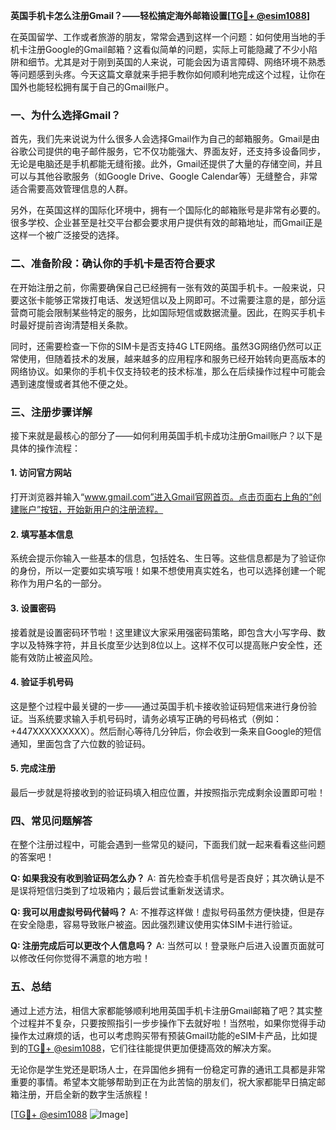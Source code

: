 **英国手机卡怎么注册Gmail？——轻松搞定海外邮箱设置[[TG💪+ @esim1088](https://t.me/s/esim1088)]**

在英国留学、工作或者旅游的朋友，常常会遇到这样一个问题：如何使用当地的手机卡注册Google的Gmail邮箱？这看似简单的问题，实际上可能隐藏了不少小陷阱和细节。尤其是对于刚到英国的人来说，可能会因为语言障碍、网络环境不熟悉等问题感到头疼。今天这篇文章就来手把手教你如何顺利地完成这个过程，让你在国外也能轻松拥有属于自己的Gmail账户。

### 一、为什么选择Gmail？

首先，我们先来说说为什么很多人会选择Gmail作为自己的邮箱服务。Gmail是由谷歌公司提供的电子邮件服务，它不仅功能强大、界面友好，还支持多设备同步，无论是电脑还是手机都能无缝衔接。此外，Gmail还提供了大量的存储空间，并且可以与其他谷歌服务（如Google Drive、Google Calendar等）无缝整合，非常适合需要高效管理信息的人群。

另外，在英国这样的国际化环境中，拥有一个国际化的邮箱账号是非常有必要的。很多学校、企业甚至是社交平台都会要求用户提供有效的邮箱地址，而Gmail正是这样一个被广泛接受的选择。

### 二、准备阶段：确认你的手机卡是否符合要求

在开始注册之前，你需要确保自己已经拥有一张有效的英国手机卡。一般来说，只要这张卡能够正常拨打电话、发送短信以及上网即可。不过需要注意的是，部分运营商可能会限制某些特定的服务，比如国际短信或数据流量。因此，在购买手机卡时最好提前咨询清楚相关条款。

同时，还需要检查一下你的SIM卡是否支持4G LTE网络。虽然3G网络仍然可以正常使用，但随着技术的发展，越来越多的应用程序和服务已经开始转向更高版本的网络协议。如果你的手机卡仅支持较老的技术标准，那么在后续操作过程中可能会遇到速度慢或者其他不便之处。

### 三、注册步骤详解

接下来就是最核心的部分了——如何利用英国手机卡成功注册Gmail账户？以下是具体的操作流程：

#### 1. 访问官方网站
打开浏览器并输入“www.gmail.com”进入Gmail官网首页。点击页面右上角的“创建账户”按钮，开始新用户的注册流程。

#### 2. 填写基本信息
系统会提示你输入一些基本的信息，包括姓名、生日等。这些信息都是为了验证你的身份，所以一定要如实填写哦！如果不想使用真实姓名，也可以选择创建一个昵称作为用户名的一部分。

#### 3. 设置密码
接着就是设置密码环节啦！这里建议大家采用强密码策略，即包含大小写字母、数字以及特殊字符，并且长度至少达到8位以上。这样不仅可以提高账户安全性，还能有效防止被盗风险。

#### 4. 验证手机号码
这是整个过程中最关键的一步——通过英国手机卡接收验证码短信来进行身份验证。当系统要求输入手机号码时，请务必填写正确的号码格式（例如：+447XXXXXXXXX）。然后耐心等待几分钟后，你会收到一条来自Google的短信通知，里面包含了六位数的验证码。

#### 5. 完成注册
最后一步就是将接收到的验证码填入相应位置，并按照指示完成剩余设置即可啦！

### 四、常见问题解答

在整个注册过程中，可能会遇到一些常见的疑问，下面我们就一起来看看这些问题的答案吧！

**Q: 如果我没有收到验证码怎么办？**
A: 首先检查手机信号是否良好；其次确认是不是误将短信归类到了垃圾箱内；最后尝试重新发送请求。

**Q: 我可以用虚拟号码代替吗？**
A: 不推荐这样做！虚拟号码虽然方便快捷，但是存在安全隐患，容易导致账户被盗。因此强烈建议使用实体SIM卡进行验证。

**Q: 注册完成后可以更改个人信息吗？**
A: 当然可以！登录账户后进入设置页面就可以修改任何你觉得不满意的地方啦！

### 五、总结

通过上述方法，相信大家都能够顺利地用英国手机卡注册Gmail邮箱了吧？其实整个过程并不复杂，只要按照指引一步步操作下去就好啦！当然啦，如果你觉得手动操作太过麻烦的话，也可以考虑购买带有预装Gmail功能的eSIM卡产品，比如提到的[TG💪+ @esim1088](https://t.me/s/esim1088)，它们往往能提供更加便捷高效的解决方案。

无论你是学生党还是职场人士，在异国他乡拥有一份稳定可靠的通讯工具都是非常重要的事情。希望本文能够帮助到正在为此苦恼的朋友们，祝大家都能早日搞定邮箱注册，开启全新的数字生活旅程！

[[TG💪+ @esim1088](https://t.me/s/esim1088) ![Image](https://i.postimg.cc/4NQfJmqS/Snipaste-2025-05-13-00-14-12.png)]